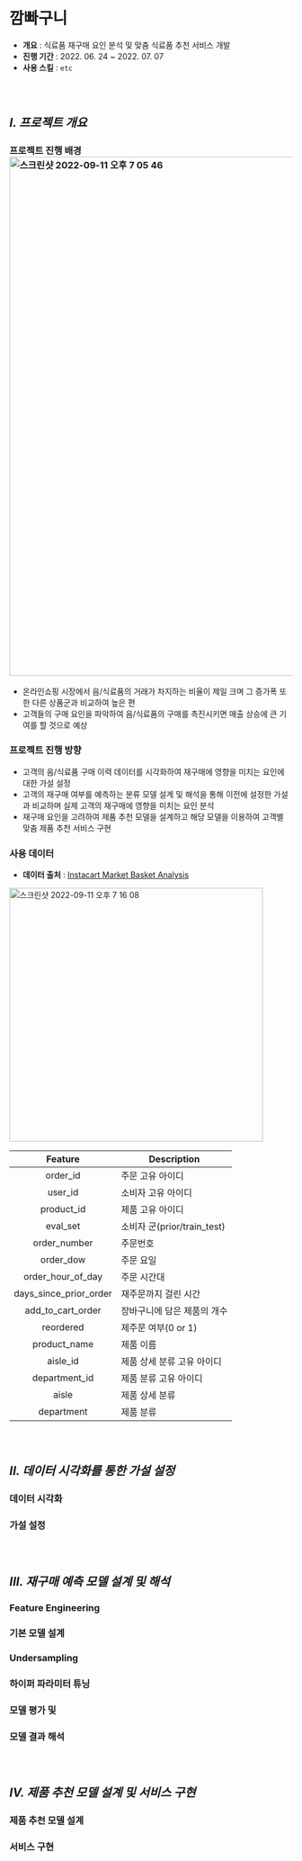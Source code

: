 # 깜빠구니
* **개요** : 식료품 재구매 요인 분석 및 맞춤 식료품 추천 서비스 개발
* **진행 기간** : 2022. 06. 24 ~ 2022. 07. 07
* **사용 스킬** : `etc`


### &nbsp;

## *I. 프로젝트 개요*
### 프로젝트 진행 배경<img width="923" alt="스크린샷 2022-09-11 오후 7 05 46" src="https://user-images.githubusercontent.com/97662174/189521929-8c63a4b0-254b-409f-80d4-bf30acef7b45.png">

* 온라인쇼핑 시장에서 음/식료품의 거래가 차지하는 비율이 제일 크며 그 증가폭 또한 다른 상품군과 비교하여 높은 편
* 고객들의 구매 요인을 파악하여 음/식료품의 구매를 촉진시키면 매출 상승에 큰 기여를 할 것으로 예상
### 프로젝트 진행 방향
* 고객의 음/식료품 구매 이력 데이터를 시각화하여 재구매에 영향을 미치는 요인에 대한 가설 설정
* 고객의 재구매 여부를 예측하는 분류 모델 설계 및 해석을 통해 이전에 설정한 가설과 비교하며 실제 고객의 재구매에 영향을 미치는 요인 분석
* 재구매 요인을 고려하여 제품 추천 모델을 설계하고 해당 모델을 이용하여 고객별 맞춤 제품 추천 서비스 구현
### 사용 데이터
* **데이터 출처** : [Instacart Market Basket Analysis](https://www.kaggle.com/c/instacart-market-basket-analysis)
<img width="451" alt="스크린샷 2022-09-11 오후 7 16 08" src="https://user-images.githubusercontent.com/97662174/189522303-7557253b-3648-4023-b9cd-3bc674eb92f2.png">

|Feature|Description|
|:---:|---|
|order_id|주문 고유 아이디|
|user_id|소비자 고유 아이디|
|product_id|제품 고유 아이디|
|eval_set|소비자 군(prior/train_test)|
|order_number|주문번호|
|order_dow|주문 요일|
|order_hour_of_day|주문 시간대|
|days_since_prior_order|재주문까지 걸린 시간|
|add_to_cart_order|장바구니에 담은 제품의 개수|
|reordered|제주문 여부(0 or 1)|
|product_name|제품 이름|
|aisle_id|제품 상세 분류 고유 아이디|
|department_id|제품 분류 고유 아이디|
|aisle|제품 상세 분류|
|department|제품 분류|


### &nbsp;

## *II. 데이터 시각화를 통한 가설 설정*
### 데이터 시각화
### 가설 설정

### &nbsp;

## *III. 재구매 예측 모델 설계 및 해석*
### Feature Engineering
### 기본 모델 설계
### Undersampling
### 하이퍼 파라미터 튜닝
### 모델 평가 및 
### 모델 결과 해석

### &nbsp;

## *IV. 제품 추천 모델 설계 및 서비스 구현*
### 제품 추천 모델 설계
### 서비스 구현
